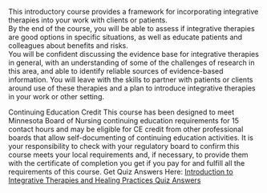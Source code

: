 This introductory course provides a framework for incorporating integrative therapies into your work with clients or patients.  
By the end of the course, you will be able to assess if integrative therapies are good options in specific situations, as well as educate patients and colleagues about benefits and risks.  
You will be confident discussing the evidence base for integrative therapies in general, with an understanding of some of the challenges of research in this area, and able to identify reliable sources of evidence-based information. 
You will leave with the skills to  partner with patients or clients around use of  these therapies and a plan to introduce integrative therapies in your work or other setting.

Continuing Education Credit
This course has been designed to meet Minnesota Board of Nursing continuing education requirements for 15 contact hours and may be eligible for CE credit from other professional boards that allow self-documenting of continuing education activities. 
It is your responsibility to check with your regulatory board to confirm this course meets your local requirements and, if necessary, to provide them with the certificate of completion you get if you pay for and fulfill all the requirements of this course.
 Get Quiz Answers Here: [Introduction to Integrative Therapies and Healing Practices Quiz Answers](https://networkingfunda.com/introduction-to-integrative-therapies-and-healing-practices-quiz-answers/)

